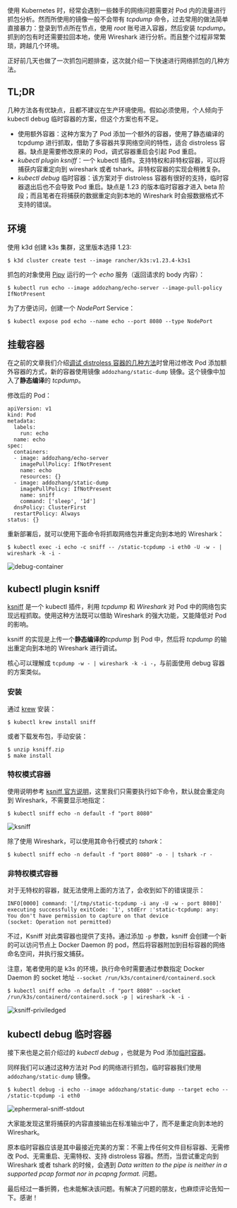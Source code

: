 使用 Kubernetes 时，经常会遇到一些棘手的网络问题需要对 Pod 内的流量进行抓包分析。然而所使用的镜像一般不会带有 _tcpdump_ 命令，过去常用的做法简单直接暴力：登录到节点所在节点，使用 _root_ 账号进入容器，然后安装 _tcpdump_。抓到的包有时还需要拉回本地，使用 Wireshark 进行分析。而且整个过程非常繁琐，跨越几个环境。

正好前几天也做了一次抓包问题排查，这次就介绍一下快速进行网络抓包的几种方法。

## TL;DR

几种方法各有优缺点，且都不建议在生产环境使用。假如必须使用，个人倾向于 kubectl debug 临时容器的方案，但这个方案也有不足。

-   使用额外容器：这种方案为了 Pod 添加一个额外的容器，使用了静态编译的 tcpdump 进行抓取，借助了多容器共享网络空间的特性，适合 distroless 容器。缺点是需要修改原来的 Pod，调式容器重启会引起 Pod 重启。
-   _kubectl plugin ksniff_：一个 kubectl 插件。支持特权和非特权容器，可以将捕获内容重定向到 wireshark 或者 tshark。非特权容器的实现会稍微复杂。
-   _kubectl debug_ 临时容器：该方案对于 distroless 容器有很好的支持，临时容器退出后也不会导致 Pod 重启。缺点是 1.23 的版本临时容器才进入 beta 阶段；而且笔者在将捕获的数据重定向到本地的 Wireshark 时会报数据格式不支持的错误。

## 环境

使用 k3d 创建 k3s 集群，这里版本选择 1.23:

```
$ k3d cluster create test --image rancher/k3s:v1.23.4-k3s1
```

抓包的对象使用 [Pipy](https://github.com/flomesh-io/pipy) 运行的一个 _echo_ 服务（返回请求的 body 内容）：

```
$ kubectl run echo --image addozhang/echo-server --image-pull-policy IfNotPresent
```

为了方便访问，创建一个 _NodePort_ Service：

```
$ kubectl expose pod echo --name echo --port 8080 --type NodePort
```

## 挂载容器

在之前的文章我们介绍[调试 distroless 容器的几种方法](https://atbug.com/debug-distroless-container-on-kubernetes/)时曾用过修改 Pod 添加额外容器的方式，新的容器使用镜像 `addozhang/static-dump` 镜像。这个镜像中加入了**静态编译**的 _tcpdump_。

修改后的 Pod：

```
apiVersion: v1
kind: Pod
metadata:
  labels:
    run: echo
  name: echo
spec:
  containers:
  - image: addozhang/echo-server
    imagePullPolicy: IfNotPresent
    name: echo
    resources: {} 
  - image: addozhang/static-dump
    imagePullPolicy: IfNotPresent
    name: sniff
    command: ['sleep', '1d']
  dnsPolicy: ClusterFirst
  restartPolicy: Always
status: {}
```

重新部署后，就可以使用下面命令将抓取网络包并重定向到本地的 Wireshark：

```
$ kubectl exec -i echo -c sniff -- /static-tcpdump -i eth0 -U -w - | wireshark -k -i -
```

![debug-container](https://atbug.oss-cn-hangzhou.aliyuncs.com/2022/04/03/debugcontainer.gif)

## kubectl plugin ksniff

[ksniff](https://github.com/eldadru/ksniff) 是一个 kubectl 插件，利用 _tcpdump_ 和 _Wireshark_ 对 Pod 中的网络包实现远程抓取。使用这种方法既可以借助 Wireshark 的强大功能，又能降低对 Pod 的影响。

ksniff 的实现是上传一个**静态编译的**_tcpdump_ 到 Pod 中，然后将 _tcpdump_ 的输出重定向到本地的 Wireshark 进行调试。

核心可以理解成 `tcpdump -w - | wireshark -k -i -`，与前面使用 debug 容器的方案类似。

### 安装

通过 [krew](https://github.com/GoogleContainerTools/krew) 安装：

```
$ kubectl krew install sniff
```

或者下载发布包，手动安装：

```
$ unzip ksniff.zip
$ make install
```

### 特权模式容器

使用说明参考 [ksniff 官方说明](https://github.com/eldadru/ksniff#usage)，这里我们只需要执行如下命令，默认就会重定向到 Wireshark，不需要显示地指定：

```
$ kubectl sniff echo -n default -f "port 8080"
```

![ksniff](https://atbug.oss-cn-hangzhou.aliyuncs.com/2022/04/03/ksniff.gif)

除了使用 Wireshark，可以使用其命令行模式的 _tshark_：

```
$ kubectl sniff echo -n default -f "port 8080" -o - | tshark -r -
```

### 非特权模式容器

对于无特权的容器，就无法使用上面的方法了，会收到如下的错误提示：

```
INFO[0000] command: '[/tmp/static-tcpdump -i any -U -w - port 8080]' executing successfully exitCode: '1', stdErr :'static-tcpdump: any: You don't have permission to capture on that device
(socket: Operation not permitted)
```

不过，Ksniff 对此类容器也提供了支持。通过添加 `-p` 参数，ksniff 会创建一个新的可以访问节点上 Docker Daemon 的 pod，然后将容器附加到目标容器的网络命名空间，并执行报文捕获。

注意，笔者使用的是 k3s 的环境，执行命令时需要通过参数指定 Docker Daemon 的 socket 地址 `--socket /run/k3s/containerd/containerd.sock`

```
$ kubectl sniff echo -n default -f "port 8080" --socket /run/k3s/containerd/containerd.sock -p | wireshark -k -i -
```

![ksniff-priviledged](https://atbug.oss-cn-hangzhou.aliyuncs.com/2022/04/03/ksniffpriviledged.gif)

## kubectl debug 临时容器

接下来也是之前介绍过的 _kubectl debug_ ，也就是为 Pod 添加[临时容器](https://kubernetes.io/zh/docs/concepts/workloads/pods/ephemeral-containers/)。

同样我们可以通过这种方法对 Pod 的网络进行抓包，临时容器我们使用 `addozhang/static-dump` 镜像。

```
$ kubectl debug -i echo --image addozhang/static-dump --target echo -- /static-tcpdump -i eth0 
```

![ephermeral-sniff-stdout](https://atbug.oss-cn-hangzhou.aliyuncs.com/2022/04/03/ephermeralsniffstdout.gif)

大家能发现这里将捕获的内容直接输出在标准输出中了，而不是重定向到本地的 Wireshark。

原本临时容器应该是其中最接近完美的方案：不需上传任何文件目标容器、无需修改 Pod、无需重启、无需特权、支持 distroless 容器。然而，当尝试重定向到 Wireshark 或者 tshark 的时候，会遇到 _Data written to the pipe is neither in a supported pcap format nor in pcapng format._ 问题。

最后经过一番折腾，也未能解决该问题。有解决了问题的朋友，也麻烦评论告知一下。感谢！